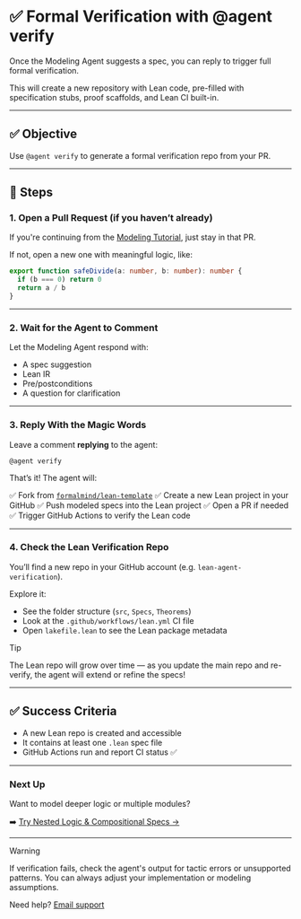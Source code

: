 
# ✅ Formal Verification with @agent verify

Once the Modeling Agent suggests a spec, you can reply to trigger full formal verification.

This will create a new repository with Lean code, pre-filled with specification stubs, proof scaffolds, and Lean CI built-in.

---

## ✅ Objective

Use `@agent verify` to generate a formal verification repo from your PR.

---

## 🧪 Steps

### 1. Open a Pull Request (if you haven’t already)

If you're continuing from the [Modeling Tutorial](/documentation/tutorials/pr-modeling), just stay in that PR.

If not, open a new one with meaningful logic, like:

```ts
export function safeDivide(a: number, b: number): number {
  if (b === 0) return 0
  return a / b
}
````

---

### 2. Wait for the Agent to Comment

Let the Modeling Agent respond with:

* A spec suggestion
* Lean IR
* Pre/postconditions
* A question for clarification

---

### 3. Reply With the Magic Words

Leave a comment **replying** to the agent:

```
@agent verify
```

That’s it! The agent will:

✅ Fork from [`formalmind/lean-template`](https://github.com/formalmind/lean-template)
✅ Create a new Lean project in your GitHub
✅ Push modeled specs into the Lean project
✅ Open a PR if needed
✅ Trigger GitHub Actions to verify the Lean code

---

### 4. Check the Lean Verification Repo

You’ll find a new repo in your GitHub account (e.g. `lean-agent-verification`).

Explore it:

* See the folder structure (`src`, `Specs`, `Theorems`)
* Look at the `.github/workflows/lean.yml` CI file
* Open `lakefile.lean` to see the Lean package metadata

> [!TIP]
> The Lean repo will grow over time — as you update the main repo and re-verify, the agent will extend or refine the specs!

---

## ✅ Success Criteria

* A new Lean repo is created and accessible
* It contains at least one `.lean` spec file
* GitHub Actions run and report CI status ✅

---

### Next Up

Want to model deeper logic or multiple modules?

➡️ [Try Nested Logic & Compositional Specs →](/documentation/tutorials/nested-logic)

---

> [!WARNING]
> If verification fails, check the agent's output for tactic errors or unsupported patterns. You can always adjust your implementation or modeling assumptions.

Need help? [Email support](mailto:formalmindai@gmail.com)
